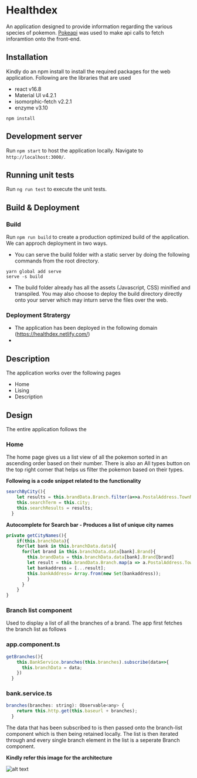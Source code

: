 # Healthdex

An application designed to provide information regarding the various species of pokemon. [Pokeapi](https://pokeapi.co/api/v2/) was used to make api calls to fetch inforamtion onto the front-end.

## Installation

Kindly do an npm install to install the required packages for the web application. Following are the libraries that are used
- react v16.8
- Material UI v4.2.1
- isomorphic-fetch v2.2.1
- enzyme v3.10

```
npm install 
```

## Development server

Run `npm start` to host the application locally. Navigate to `http://localhost:3000/`. 

## Running unit tests

Run `ng run test` to execute the unit tests.

## Build & Deployment

### Build

Run `npm run build` to create a production optimized build of the application. We can approch deployment in two ways.
- You can serve the build folder with a static server by doing the following commands from the root directory.
```
yarn global add serve
serve -s build
```
- The build folder already has all the assets (Javascript, CSS) minified and transpiled. You may also choose to deploy the build directory directly onto your server which may inturn serve the files over the web.

### Deployment Stratergy

- The application has been deployed in the following domain (https://healthdex.netlify.com/)
- 



## Description

The application works over the following pages

- Home
- Lising
- Description

## Design

The entire application follows the 

### Home

The home page gives us a list view of all the pokemon sorted in an ascending order based on their number. There is also an All types button on the top right corner that helps us filter the pokemon based on their types.

**Following is a code snippet related to the functionality**
```js
searchByCity(){
    let results = this.brandData.Branch.filter(a=>a.PostalAddress.TownName == this.city.toUpperCase())
    this.searchTerm = this.city;
    this.searchResults = results;
  }
```

**Autocomplete for Search bar - Produces a list of unique city names**
```js
private getCityNames(){
    if(this.branchData){
    for(let bank in this.branchData.data){
      for(let brand in this.branchData.data[bank].Brand){
        this.brandData = this.branchData.data[bank].Brand[brand]
        let result = this.brandData.Branch.map(a => a.PostalAddress.TownName);
        let bankaddress = [...result];
        this.bankAddress= Array.from(new Set(bankaddress));
        }
      }
    }
}
```

### Branch list component

Used to display a list of all the branches of a brand. The app first fetches the branch list as follows

### app.component.ts
```js
getBranches(){
    this.BankService.branches(this.branches).subscribe(data=>{
      this.branchData = data;
    })
  }
 ```
### bank.service.ts
```js
branches(branches: string): Observable<any> {
    return this.http.get(this.baseurl + branches);
  }
```
The data that has been subscribed to is then passed onto the branch-list component which is then being retained locally. The list is then iterated through and every single branch element in the list is a seperate Branch component.

**Kindly refer this image for the architecture**

![alt text](/Aavri-bank.png)

